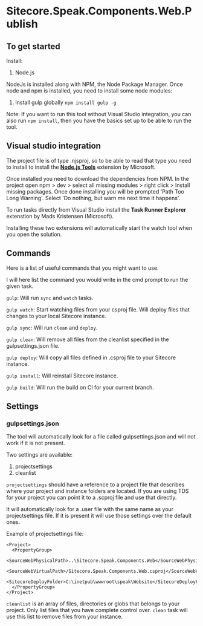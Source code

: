 ﻿# Sitecore.Speak.Components.Web.Publish

## To get started
Install:

1. Node.js

NodeJs is installed along with NPM, the Node Package Manager.
Once node and npm is installed, you need to install some node modules:

1. Install gulp globally `npm install gulp -g`

Note: If you want to run this tool without Visual Studio integration,
you can also run `npm install`, then you have the basics set up to be
able to run the tool.

## Visual studio integration
The project file is of type .njsproj, so to be able to read that type
you need to install to install the [**Node.js Tools**](https://nodejstools.codeplex.com/releases/view/612573) extension by
Microsoft.

Once installed you need to download the dependencies from NPM. In the
project open npm > dev > select all missing modules > right click >
Install missing packages. Once done installing you will be prompted
'Path Too Long Warning'. Select 'Do nothing, but warn me next time it
happens'.

To run tasks directly from Visual Studio install the
**Task Runner Explorer** extenstion by Mads Kristensen (Microsoft).

Installing these two extensions will automatically start the watch
tool when you open the solution.

## Commands
Here is a list of useful commands that you might want to use.

I will here list the command you would write in the cmd prompt to run
the given task.

`gulp`: Will run `sync` and `watch` tasks.

`gulp watch`: Start watching files from your csproj file. Will deploy
files that changes to your local Sitecore instance.

`gulp sync`: Will run `clean` and `deploy`.

`gulp clean`: Will remove all files from the cleanlist specified in
the gulpsettings.json file.

`gulp deploy`: Will copy all files defined in .csproj file to your
Sitecore instance.

`gulp install`: Will reinstall Sitecore instance.

`gulp build`: Will run the build on CI for your current branch.

## Settings
### gulpsettings.json
The tool will automatically look for a file called gulpsettings.json
and will not work if it is not present.

Two settings are available:

1. projectsettings
1. cleanlist

`projectsettings` should have a reference to a project file that describes
where your project and instance folders are located. If you are using TDS
for your project you can point it to a .scproj file and use that directly.

It will automatically look for a .user file with the same name as your
projectsettings file. If it is present it will use those settings over the
default ones.

Example of projectsettings file:

```
<Project>
  <PropertyGroup>
    <SourceWebPhysicalPath>..\Sitecore.Speak.Components.Web</SourceWebPhysicalPath>
    <SourceWebVirtualPath>/Sitecore.Speak.Components.Web.csproj</SourceWebVirtualPath>
    <SitecoreDeployFolder>C:\inetpub\wwwroot\speak\Website</SitecoreDeployFolder>
  </PropertyGroup>
</Project>
```

`cleanlist` is an array of files, directories or globs that belongs to your
project. Only list files that you have complete control over. `clean` task
will use this list to remove files from your instance.
